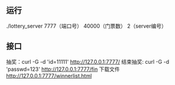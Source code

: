 ## 运行
./lottery_server 7777（端口号） 40000（门票数） 2（server编号）

## 接口
抽奖：curl -G -d 'id=11111' http://127.0.0.1:7777/
结束抽奖: curl -G -d 'passwd=123' http://127.0.0.1:7777/fin
下载文件 http://127.0.0.1:7777/winnerlist.html